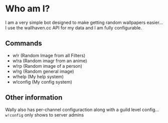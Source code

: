 # Who am I?
I am a very simple bot designed to make getting random wallpapers easier... I use the wallhaven.cc API for my data and I am fully configurable.

## Commands
- w!r (Random Image from all Filters)
- w!ra (Random imagr from an anime)
- w!rp (Random image of a person)
- w!rg (Random general image)
- w!help (My help system)
- w!config (My config system)

## Other information
Wally also has per-channel configuraction along with a guild level config... `w!config` only shows to server admins
